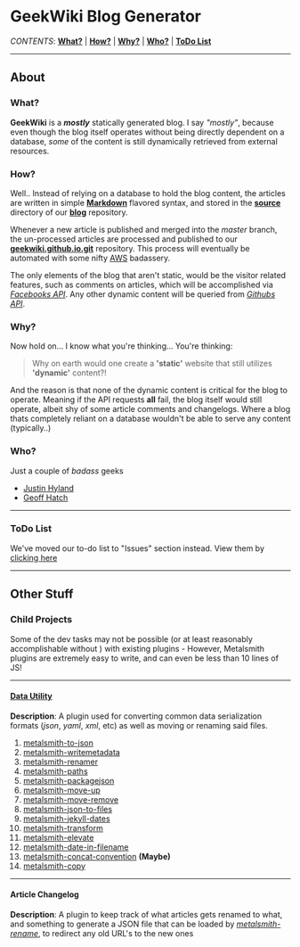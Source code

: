 # GeekWiki Blog Generator

*CONTENTS*: **[What?](#what)** | **[How?](#how)** | **[Why?](#why)** | **[Who?](#who)** | **[ToDo List](#todo-list)**

-----

## About

### What?

**GeekWiki** is a **_mostly_** statically generated blog. I say *"mostly"*, because even though the blog itself operates without being directly dependent on a database, *some* of the content is still dynamically retrieved from external resources.

### How?

Well.. Instead of relying on a database to hold the blog content, the articles are written in simple **[Markdown](https://daringfireball.net/projects/markdown/syntax)** flavored syntax, and stored in the **[source](https://github.com/geekwiki/blog/tree/master/source)** directory of our **[blog](https://github.com/geekwiki/blog)** repository. 

Whenever a new article is published and merged into the *master* branch, the un-processed articles are processed and published to our **[geekwiki.github.io.git](https://github.com/geekwiki/geekwiki.github.io.git)** repository. This process will eventually be automated with some nifty [AWS](https://aws.amazon.com) badassery.

The only elements of the blog that aren't static, would be the visitor related features, such as comments on articles, which will be accomplished via *[Facebooks API](https://developers.facebook.com/docs/plugins/comments/)*. Any other dynamic content will be queried from *[Githubs API](https://developer.github.com/v3/repos/contents/)*.

### Why?

Now hold on... I know what you're thinking... You're thinking:

> Why on earth would one create a **'static'** website that still utilizes **'dynamic'** content?!

And the reason is that none of the dynamic content is critical for the blog to operate. Meaning if the API requests **all** fail, the blog itself would still operate, albeit shy of some article comments and changelogs. Where a blog thats completely reliant on a database wouldn't be able to serve any content (typically..)

### Who?

Just a couple of *badass* geeks

 * [Justin Hyland](https://github.com/jhyland87)
 * [Geoff Hatch](https://github.com/ghatch)

---

### ToDo List

We've moved our to-do list to "Issues" section instead. View them by [clicking here](https://github.com/geekwiki/metalsmith-geekwiki.io/issues)

--- 

## Other Stuff

### Child Projects

Some of the dev tasks may not be possible (or at least reasonably accomplishable without ) with existing plugins - However, Metalsmith plugins are extremely easy to write, and can even be less than 10 lines of JS!

---

#### [Data Utility](https://github.com/geekwiki/metalsmith-data-util)

**Description**: A plugin used for converting common data serialization formats (*json*, *yaml*, *xml*, etc) as well as moving or renaming said files.

1. [metalsmith-to-json](https://github.com/hellotoby/metalsmith-to-json)
1. [metalsmith-writemetadata](https://github.com/Waxolunist/metalsmith-writemetadata)
1. [metalsmith-renamer](https://github.com/alex-ketch/metalsmith-renamer)
1. [metalsmith-paths](https://github.com/ahmadnassri/metalsmith-paths)
1. [metalsmith-packagejson](https://www.npmjs.com/package/metalsmith-packagejson)
1. [metalsmith-move-up](https://github.com/mcdonnelldean/metalsmith-move-up)
1. [metalsmith-move-remove](https://github.com/carlnordenfelt/metalsmith-move-remove)
1. [metalsmith-json-to-files](https://github.com/woodyrew/metalsmith-json-to-files)
1. [metalsmith-jekyll-dates](https://github.com/fortes/metalsmith-jekyll-dates)
1. [metalsmith-transform](https://github.com/yeojz/metalsmith-transform)
1. [metalsmith-elevate](https://github.com/tylersticka/metalsmith-elevate)
1. [metalsmith-date-in-filename](https://github.com/sanx/metalsmith-date-in-filename)
1. [metalsmith-concat-convention](https://github.com/RobLoach/metalsmith-concat-convention) **(Maybe)**
1. [metalsmith-copy](https://github.com/mattwidmann/metalsmith-copy)

---

#### Article Changelog

**Description**: A plugin to keep track of what articles gets renamed to what, and something to generate a JSON file that can be loaded by *[metalsmith-rename](https://github.com/aymericbeaumet/metalsmith-redirect)*, to redirect any old URL's to the new ones
